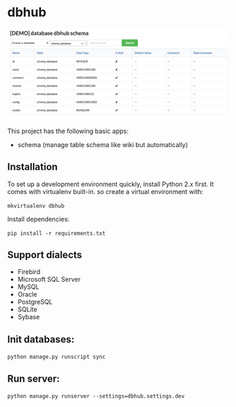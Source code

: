 # dbhub

![demo](./screenshoot.png)

This project has the following basic apps:

* schema (manage table schema like wiki but automatically)

## Installation

To set up a development environment quickly, install Python 2.x first. It
comes with virtualenv built-in. so create a virtual environment with:

`mkvirtualenv dbhub`

Install dependencies:

`pip install -r requirements.txt`

## Support dialects

* Firebird
* Microsoft SQL Server
* MySQL
* Oracle
* PostgreSQL
* SQLite
* Sybase

## Init databases:

`python manage.py runscript sync`

## Run server:

`python manage.py runserver --settings=dbhub.settings.dev`
